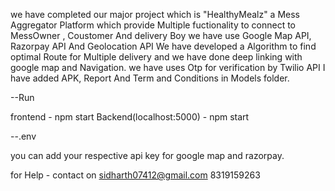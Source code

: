 we have completed our major project which is "HealthyMealz" a Mess Aggregator Platform which provide Multiple fuctionality to connect to MessOwner , Coustomer And delivery Boy
we have use Google Map API, Razorpay API And Geolocation API
We have developed a Algorithm to find optimal Route for Multiple delivery and we have done deep linking with google map and Navigation.
we have uses Otp for verification by Twilio API 
I have added APK, Report And Term and Conditions in Models folder.


--Run

frontend - npm start
Backend(localhost:5000) - npm start

--.env

you can add your respective api key for google map and razorpay.


for Help - contact on sidharth07412@gmail.com
                      8319159263

